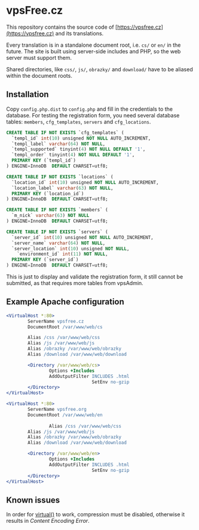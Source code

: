 vpsFree.cz
==========

This repository contains the source code of
[https://vpsfree.cz](https://vpsfree.cz) and its translations.

Every translation is in a standalone document root, i.e. `cs/` or `en/` in the
future. The site is built using server-side includes and PHP, so the web server
must support them.

Shared directories, like `css/`, `js/`, `obrazky/` and `download/` have to be
aliased within the document roots.

## Installation

Copy `config.php.dist` to `config.php` and fill in the credentials to the
database. For testing the registration form, you need several database tables:
`members`, `cfg_templates`, `servers` and `cfg_locations`.

```sql
CREATE TABLE IF NOT EXISTS `cfg_templates` (
  `templ_id` int(10) unsigned NOT NULL AUTO_INCREMENT,
  `templ_label` varchar(64) NOT NULL,
  `templ_supported` tinyint(4) NOT NULL DEFAULT '1',
  `templ_order` tinyint(4) NOT NULL DEFAULT '1',
  PRIMARY KEY (`templ_id`)
) ENGINE=InnoDB  DEFAULT CHARSET=utf8;

CREATE TABLE IF NOT EXISTS `locations` (
  `location_id` int(10) unsigned NOT NULL AUTO_INCREMENT,
  `location_label` varchar(63) NOT NULL,
  PRIMARY KEY (`location_id`)
) ENGINE=InnoDB  DEFAULT CHARSET=utf8;

CREATE TABLE IF NOT EXISTS `members` (
  `m_nick` varchar(63) NOT NULL
) ENGINE=InnoDB  DEFAULT CHARSET=utf8;

CREATE TABLE IF NOT EXISTS `servers` (
  `server_id` int(10) unsigned NOT NULL AUTO_INCREMENT,
  `server_name` varchar(64) NOT NULL,
  `server_location` int(10) unsigned NOT NULL,
	`environment_id` int(11) NOT NULL,
  PRIMARY KEY (`server_id`)
) ENGINE=InnoDB  DEFAULT CHARSET=utf8;
```

This is just to display and validate the registration form, it still cannot be
submitted, as that requires more tables from vpsAdmin.

## Example Apache configuration

```apache
<VirtualHost *:80>
        ServerName vpsfree.cz
        DocumentRoot /var/www/web/cs

        Alias /css /var/www/web/css
        Alias /js /var/www/web/js
        Alias /obrazky /var/www/web/obrazky
        Alias /download /var/www/web/download

        <Directory /var/www/web/cs>
                Options +Includes
                AddOutputFilter INCLUDES .html
								SetEnv no-gzip
        </Directory>
</VirtualHost>

<VirtualHost *:80>
        ServerName vpsfree.org
        DocumentRoot /var/www/web/en
        
				Alias /css /var/www/web/css
        Alias /js /var/www/web/js
        Alias /obrazky /var/www/web/obrazky
        Alias /download /var/www/web/download

        <Directory /var/www/web/en>
                Options +Includes
                AddOutputFilter INCLUDES .html
								SetEnv no-gzip
        </Directory>
</VirtualHost>
```

## Known issues
In order for [virtual()](https://php.net/virtual) to work, compression must be
disabled, otherwise it results in *Content Encoding Error*.

